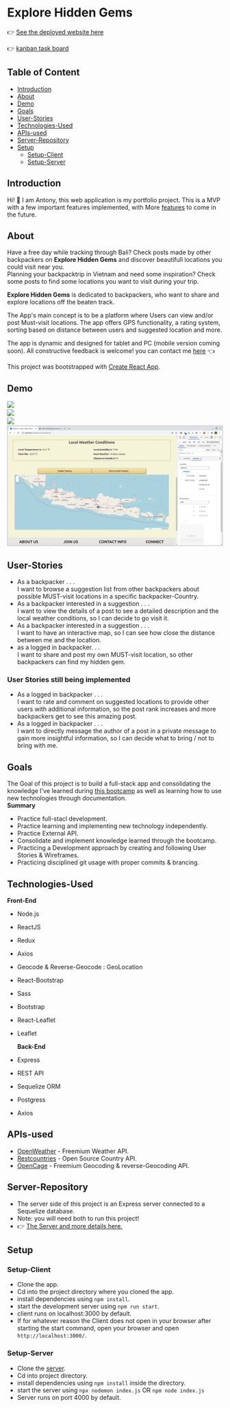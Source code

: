 # **Explore Hidden Gems**

:point_right: [See the deployed website here](www.google.com)

:point_right: [kanban task board](https://github.com/users/SmitnAntonyDv/projects/1)

## **Table of Content**

- [Introduction](#introduction)
- [About](#about)
- [Demo](#demo)
- [Goals](#goals)
- [User-Stories](#user-stories)
- [Technologies-Used](#technologies-used)
- [APIs-used](#apis-used)
- [Server-Repository](#server-repository)
- [Setup](#setup)
  * [Setup-Client](#setup-client)
  * [Setup-Server](setup-server)

## Introduction

Hi! :wave: I am Antony, this web application is my portfolio project. This is a MVP with a few important features implemented, with More [features](https://github.com/users/SmitnAntonyDv/projects/1) to come in the future.

## About

Have a free day while tracking through Bali? Check posts made by other backpackers on **Explore Hidden Gems** and discover beautifull locations you could visit near you.<br>
Planning your backpacktrip in Vietnam and need some inspiration? Check some posts to find some locations you want to visit during your trip.
<br>

**Explore Hidden Gems** is dedicated to backpackers, who want to share and explore locations off the beaten track.<br>

The App's main concept is to be a platform where Users can view and/or post Must-visit locations. The app offers GPS functionality, a rating system, sorting based on distance between users and suggested location and more.

The app is dynamic and designed for tablet and PC (mobile version coming soon).
All constructive feedback is welcome! you can contact me [here](www.linkedin.com/in/antony-smit) :point_left:

This project was bootstrapped with [Create React App](https://github.com/facebook/create-react-app).

## Demo

![](./src/gifs/landingPage.gif)
<br>
![](./src/gifs/countryPage.gif)
<br>
![](./src/gifs/detialPage.gif)
<br>
![](./src/gifs/leafletMap.gif)

## User-Stories 

- As a backpacker . . . <br>I want to browse a suggestion list from other backpackers about possible MUST-visit locations in a specific backpacker-Country.
- As a backpacker interested in a suggestion . . .<br> I want to view the details of a post to see a detailed description and the local weather conditions, so I can decide to go visit it.
- As a backpacker interested in a suggestion . . . <br> I want to have an interactive map, so I can see how close the distance between me and the location.
- as a logged in backpacker. . . <br> I want to share and post my own MUST-visit location, so other backpackers can find my hidden gem.

### User Stories still being implemented

- As a logged in backpacker . . .<br> I want to rate and comment on suggested locations to provide other users with additional information, so the post rank increases and more backpackers get to see this amazing post.
- As a logged in backpacker . . . <br> I want to directly message the author of a post in a private message to gain more insightful information, so I can decide what to bring / not to bring with me.

## Goals

The Goal of this project is to build a full-stack app and consolidating the knowledge I've learned during [this bootcamp](https://codaisseur.com/) as well as learning how to use new technologies through documentation.
<br>
**Summary**

- Practice full-stacl development.
- Practice learning and implementing new technology independently.
- Practice External API.
- Consolidate and implement knowledge learned through the bootcamp.
- Practicing a Development approach by creating and following User Stories & Wireframes.
- Practicing disciplined git usage with proper commits & brancing.

## Technologies-Used

**Front-End**

- Node.js
- ReactJS
- Redux
- Axios
- Geocode & Reverse-Geocode : GeoLocation
- React-Bootstrap
- Sass
- Bootstrap
- React-Leaflet
- Leaflet


  **Back-End**

- Express
- REST API
- Sequelize ORM
- Postgress
- Axios

## APIs-used

- [OpenWeather](https://openweathermap.org/api) - Freemium Weather API.
- [Restcountries](https://restcountries.eu/) - Open Source Country API.
- [OpenCage](https://opencagedata.com/api) - Freemium Geocoding & reverse-Geocoding API.

## Server-Repository

- The server side of this project is an Express server connected to a Sequelize database.
- Note: you will need both to run this project!
- :point_right: [The Server and more details here.](https://github.com/SmitnAntonyDv/Portfolio-project-Hidden_Gems-BackEnd)

## Setup
### Setup-Client

- Clone the app.
- Cd into the project directory where you cloned the app.
- install dependencies using `npm install`.
- start the development server using `npm run start`.
- client runs on localhost:3000 by default.
- If for whatever reason the Client does not open in your browser after starting the start command, open your browser and open `http://localhost:3000/`.

### Setup-Server

- Clone the [server](https://github.com/SmitnAntonyDv/Portfolio-project-Hidden_Gems-BackEnd).
- Cd into project directory.
- install dependencies using `npm install` inside the directory.
- start the server using `npx nodemon index.js` OR `npm node index.js`
- Server runs on port 4000 by default.
